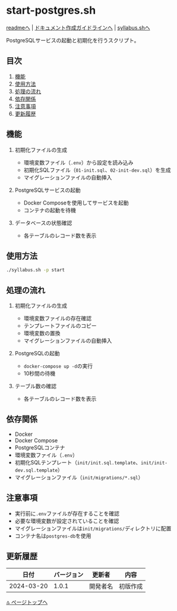 <!--
更新時の注意事項:
- 準拠とは、類推せずに内容に従うこと
- 更新は docs/doc.md に準拠すること
-->

# start-postgres.sh

[readmeへ](../README.md) | [ドキュメント作成ガイドラインへ](../doc.md) | [syllabus.shへ](./syllabus.md)

PostgreSQLサービスの起動と初期化を行うスクリプト。

## 目次
1. [機能](#機能)
2. [使用方法](#使用方法)
3. [処理の流れ](#処理の流れ)
4. [依存関係](#依存関係)
5. [注意事項](#注意事項)
6. [更新履歴](#更新履歴)

## 機能

1. 初期化ファイルの生成
   - 環境変数ファイル（`.env`）から設定を読み込み
   - 初期化SQLファイル（`01-init.sql`、`02-init-dev.sql`）を生成
   - マイグレーションファイルの自動挿入

2. PostgreSQLサービスの起動
   - Docker Composeを使用してサービスを起動
   - コンテナの起動を待機

3. データベースの状態確認
   - 各テーブルのレコード数を表示

## 使用方法

```bash
./syllabus.sh -p start
```

## 処理の流れ

1. 初期化ファイルの生成
   - 環境変数ファイルの存在確認
   - テンプレートファイルのコピー
   - 環境変数の置換
   - マイグレーションファイルの自動挿入

2. PostgreSQLの起動
   - `docker-compose up -d`の実行
   - 10秒間の待機

3. テーブル数の確認
   - 各テーブルのレコード数を表示

## 依存関係

- Docker
- Docker Compose
- PostgreSQLコンテナ
- 環境変数ファイル（`.env`）
- 初期化SQLテンプレート（`init/init.sql.template`、`init/init-dev.sql.template`）
- マイグレーションファイル（`init/migrations/*.sql`）

## 注意事項

- 実行前に`.env`ファイルが存在することを確認
- 必要な環境変数が設定されていることを確認
- マイグレーションファイルは`init/migrations/`ディレクトリに配置
- コンテナ名は`postgres-db`を使用

## 更新履歴

| 日付 | バージョン | 更新者 | 内容 |
|------|------------|--------|------|
| 2024-03-20 | 1.0.1 | 開発者名 | 初版作成 |

[🔝 ページトップへ](#start-postgressh) 
